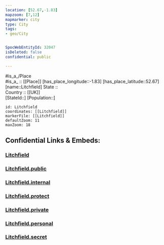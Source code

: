 ```yaml
---
location: [52.67,-1.83] 
mapzoom: [7,12] 
mapmarker: city 
type: City
tags:
- geo/City


SpocWebEntityId: 32047
isDeleted: false
confidential: public

---
```

#is_a_/Place  
#is_a_ :: [[Place]] 
[has_place_longitude::-1.83] 
[has_place_latitude::52.67] 
[name::Litchfield] 
State ::  
Country :: [[UK]]  
[StateId::] 
[Population::] 



```leaflet
id: Litchfield
coordinates: [[Litchfield]] 
markerFile: [[Litchfield]] 
defaultZoom: 11 
maxZoom: 18
```


## Confidential Links & Embeds: 

### [Litchfield](/_Standards/Earth/Continent/Europe/Europe~North/UK/England/Regions~England/West_Midlands,Region/Staffordshire,County/cities~Staffordshire/Lichfield/cities~Lichfield/Litchfield.md) 

### [Litchfield.public](/_public/Earth/Continent/Europe/Europe~North/UK/England/Regions~England/West_Midlands,Region/Staffordshire,County/cities~Staffordshire/Lichfield/cities~Lichfield/Litchfield.public.md) 

### [Litchfield.internal](/_internal/Earth/Continent/Europe/Europe~North/UK/England/Regions~England/West_Midlands,Region/Staffordshire,County/cities~Staffordshire/Lichfield/cities~Lichfield/Litchfield.internal.md) 

### [Litchfield.protect](/_protect/Earth/Continent/Europe/Europe~North/UK/England/Regions~England/West_Midlands,Region/Staffordshire,County/cities~Staffordshire/Lichfield/cities~Lichfield/Litchfield.protect.md) 

### [Litchfield.private](/_private/Earth/Continent/Europe/Europe~North/UK/England/Regions~England/West_Midlands,Region/Staffordshire,County/cities~Staffordshire/Lichfield/cities~Lichfield/Litchfield.private.md) 

### [Litchfield.personal](/_personal/Earth/Continent/Europe/Europe~North/UK/England/Regions~England/West_Midlands,Region/Staffordshire,County/cities~Staffordshire/Lichfield/cities~Lichfield/Litchfield.personal.md) 

### [Litchfield.secret](/_secret/Earth/Continent/Europe/Europe~North/UK/England/Regions~England/West_Midlands,Region/Staffordshire,County/cities~Staffordshire/Lichfield/cities~Lichfield/Litchfield.secret.md)


